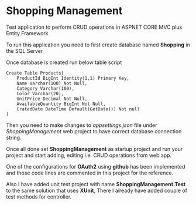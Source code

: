 # Shopping Management
Test application to perform CRUD operations in ASPNET CORE MVC plus Entity Framework

To run this application you need to first create database named **Shopping** in the SQL Server 

Once database is created run below table script


    Create Table Products(
        ProductId BigInt Identity(1,1) Primary Key,    
        Name Varchar(100) Not Null,    
        Category Varchar(100),
        Color Varchar(20),
        UnitPrice Decimal Not Null,
        AvailableQuantity BigInt Not Null,
        CratedDate DateTime Default(GetDate()) Not null
    )

Then you need to make changes to *appsettings.json* file under *ShoppingManagement* web project to have correct database connection string.

Once all done set **ShoppingManagement** as startup project and run your project and start adding, editing i.e. CRUD operations from web app.

One of the configurations for **OAuth2** using **github** has been implemented and those code lines are commented in this project for the reference.

Also I have added unit test project with name **ShoppingManagement.Test** to the same solution that uses **XUnit**, There I already have added couple of test methods for controller.

